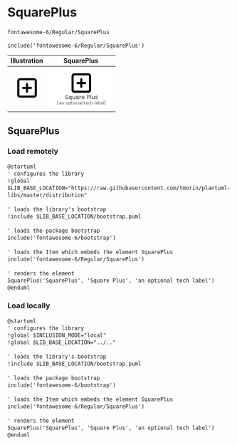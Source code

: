 # SquarePlus


```text
fontawesome-6/Regular/SquarePlus
```

```text
include('fontawesome-6/Regular/SquarePlus')
```



| Illustration | SquarePlus |
| :---: | :---: |
| ![illustration for Illustration](../../fontawesome-6/Regular/SquarePlus.png) | ![illustration for SquarePlus](../../fontawesome-6/Regular/SquarePlus.Local.png) |




## SquarePlus

### Load remotely
```plantuml
@startuml
' configures the library
!global $LIB_BASE_LOCATION="https://raw.githubusercontent.com/tmorin/plantuml-libs/master/distribution"

' loads the library's bootstrap
!include $LIB_BASE_LOCATION/bootstrap.puml

' loads the package bootstrap
include('fontawesome-6/bootstrap')

' loads the Item which embeds the element SquarePlus
include('fontawesome-6/Regular/SquarePlus')

' renders the element
SquarePlus('SquarePlus', 'Square Plus', 'an optional tech label')
@enduml
```

### Load locally
```plantuml
@startuml
' configures the library
!global $INCLUSION_MODE="local"
!global $LIB_BASE_LOCATION="../.."

' loads the library's bootstrap
!include $LIB_BASE_LOCATION/bootstrap.puml

' loads the package bootstrap
include('fontawesome-6/bootstrap')

' loads the Item which embeds the element SquarePlus
include('fontawesome-6/Regular/SquarePlus')

' renders the element
SquarePlus('SquarePlus', 'Square Plus', 'an optional tech label')
@enduml
```

